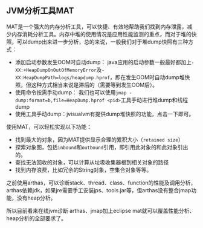 ## JVM分析工具MAT

MAT是一个强大的内存分析工具，可以快捷、有效地帮助我们找到内存泄露，减少内存消耗分析工具。内存中堆的使用情况是应用性能监测的重点，而对于堆的快照，可以dump出来进一步分析，总的来说，一般我们对于堆dump快照有三种方式：

- 添加启动参数发生OOM时自动dump： java应用的启动参数一般最好都加上`-XX:+HeapDumpOnOutOfMemoryError`及`-XX:HeapDumpPath=logs/heapdump.hprof`，即在发生OOM时自动dump堆快照，但这种方式相当来说是滞后的（需要等到发生OOM后）。
- 使用命令按需手动dump： 我们也可以使用`jmap -dump:format=b,file=HeapDump.hprof <pid>`工具手动进行堆dump和线程dump
- 使用工具手动dump：jvisualvm有提供dump堆快照的功能，点击一下即可。

使用MAT，可以轻松实现以下功能：

- 找到最大的对象，因为MAT提供显示合理的累积大小（`retained size`）
- 探索对象图，包括`inbound`和`outbound`引用，即引用此对象的和此对象引出的。
- 查找无法回收的对象，可以计算从垃圾收集器根到相关对象的路径
- 找到内存浪费，比如冗余的String对象，空集合对象等等。

之前使用arthas，可以诊断stack、thread、class、function的性能及调用分析，arthas依赖jdk，如果jre需要手工安装jps、tools.jar等，但arthas没有整合jmap功能，没有heap分析。

所以目前看来在线jvm诊断 arthas、jmap加上eclipse mat就可以覆盖性能分析、heap分析的全部要求了。